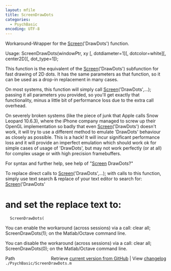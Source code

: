 ```yaml
---
layout: mfile
title: ScreenDrawDots
categories:
  - PsychBasic
encoding: UTF-8
---
```


Workaround-Wrapper for the [Screen](/docs/Screen)('DrawDots') function.

Usage: ScreenDrawDots(windowPtr, xy [, dotdiameter=1][, dotcolor=white][, center2D][, dot\_type=1]);

This function is the equivalent of the [Screen](/docs/Screen)('DrawDots') subfunction
for fast drawing of 2D dots. It has the same parameters as that function,
so it can be used as a drop-in replacement in many cases.

On most systems, this function will simply call [Screen](/docs/Screen)('DrawDots',...);
passing it all parameters you provided, so you'll get exactly that
functionality, minus a little bit of performance loss due to the extra
call overhead.

On severely broken systems (like the piece of junk that Apple calls Snow
Leopard 10.6.3), where the iPhone company managed to screw up their OpenGL
implementation so badly that even [Screen](/docs/Screen)('DrawDots') doesn't work, it
will try to use a different method to emulate 'DrawDots' behaviour as
closely as possible. This is a hack! It will incur significant
performance loss and it will provide an imperfect emulation which
should work ok for simple cases of usage of 'DrawDots', but may not work
perfectly (or at all) for complex usage or with high precision framebuffers.

For syntax and further help, see help of "[Screen](/docs/Screen) DrawDots?"

To replace direct calls to [Screen](/docs/Screen)('DrawDots',...); with calls to this
function, simply use text search & replace of your text editor to search
for:
      [Screen](/docs/Screen)('DrawDots'

# and set the replace text to:

      ScreenDrawDots(


You can enable the workaround (across sessions) via a call:
clear all; ScreenDrawDots(1); on the Matlab/Octave command line.

You can disable the workaround (across sessions) via a call:
clear all; ScreenDrawDots(0); on the Matlab/Octave command line.



<div class="code_header" style="text-align:right;">
  <span style="float:left;">Path&nbsp;&nbsp;</span> <span class="counter">Retrieve <a href=
  "https://raw.github.com/Psychtoolbox-3/Psychtoolbox-3/beta/./PsychBasic/ScreenDrawDots.m">current version from GitHub</a> | View <a href=
  "https://github.com/Psychtoolbox-3/Psychtoolbox-3/commits/beta/./PsychBasic/ScreenDrawDots.m">changelog</a></span>
</div>
<div class="code">
  <code>./PsychBasic/ScreenDrawDots.m</code>
</div>
